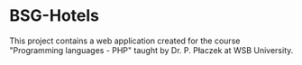 # BSG-Hotels 

This project contains a web application created for the course "Programming languages - PHP" taught by Dr. P. Płaczek at WSB University.